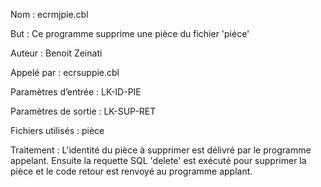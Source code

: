 Nom : ecrmjpie.cbl

But : Ce programme supprime une pièce du fichier 'piéce'

Auteur : Benoit Zeinati

Appelé par : ecrsuppie.cbl

Paramètres d’entrée : LK-ID-PIE

Paramètres de sortie : LK-SUP-RET

Fichiers utilisés : pièce

Traitement :  L'identité du pièce à supprimer est délivré par le programme appelant. Ensuite la requette SQL 'delete' est exécuté pour supprimer la pièce et le code retour est renvoyé au programme applant.                            

